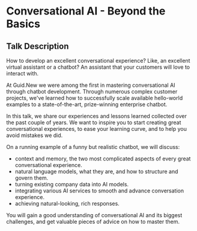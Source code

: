 # Conversational AI - Beyond the Basics

## Talk Description

How to develop an excellent conversational experience? Like, an excellent virtual assistant or a chatbot? An assistant that your customers will love to interact with.

At Guid.New we were among the first in mastering conversational AI through chatbot development. Through numerous complex customer projects, we've learned how to successfully scale available hello-world examples to a state-of-the-art, prize-winning enterprise chatbot.

In this talk, we share our experiences and lessons learned collected over the past couple of years. We want to inspire you to start creating great conversational experiences, to ease your learning curve, and to help you avoid mistakes we did.

On a running example of a funny but realistic chatbot, we will discuss:
- context and memory, the two most complicated aspects of every great conversational experience.
- natural language models, what they are, and how to structure and govern them.
- turning existing company data into AI models.
- integrating various AI services to smooth and advance conversation experience.
- achieving natural-looking, rich responses.

You will gain a good understanding of conversational AI and its biggest challenges, and get valuable pieces of advice on how to master them.